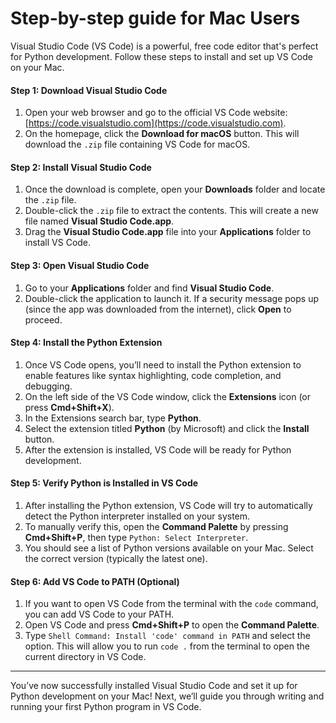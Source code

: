 # Step-by-step guide for Mac Users

Visual Studio Code (VS Code) is a powerful, free code editor that's perfect for Python development. Follow these steps to install and set up VS Code on your Mac.

#### Step 1: Download Visual Studio Code

1. Open your web browser and go to the official VS Code website: [https://code.visualstudio.com](https://code.visualstudio.com).
2. On the homepage, click the **Download for macOS** button. This will download the `.zip` file containing VS Code for macOS.

#### Step 2: Install Visual Studio Code

1. Once the download is complete, open your **Downloads** folder and locate the `.zip` file.
2. Double-click the `.zip` file to extract the contents. This will create a new file named **Visual Studio Code.app**.
3. Drag the **Visual Studio Code.app** file into your **Applications** folder to install VS Code.

#### Step 3: Open Visual Studio Code

1. Go to your **Applications** folder and find **Visual Studio Code**.
2. Double-click the application to launch it. If a security message pops up (since the app was downloaded from the internet), click **Open** to proceed.

#### Step 4: Install the Python Extension

1. Once VS Code opens, you’ll need to install the Python extension to enable features like syntax highlighting, code completion, and debugging.
2. On the left side of the VS Code window, click the **Extensions** icon (or press **Cmd+Shift+X**).
3. In the Extensions search bar, type **Python**.
4. Select the extension titled **Python** (by Microsoft) and click the **Install** button.
5. After the extension is installed, VS Code will be ready for Python development.

#### Step 5: Verify Python is Installed in VS Code

1. After installing the Python extension, VS Code will try to automatically detect the Python interpreter installed on your system.
2. To manually verify this, open the **Command Palette** by pressing **Cmd+Shift+P**, then type `Python: Select Interpreter`.
3. You should see a list of Python versions available on your Mac. Select the correct version (typically the latest one).

#### Step 6: Add VS Code to PATH (Optional)

1. If you want to open VS Code from the terminal with the `code` command, you can add VS Code to your PATH.
2. Open VS Code and press **Cmd+Shift+P** to open the **Command Palette**.
3. Type `Shell Command: Install 'code' command in PATH` and select the option. This will allow you to run `code .` from the terminal to open the current directory in VS Code.

***

You’ve now successfully installed Visual Studio Code and set it up for Python development on your Mac! Next, we’ll guide you through writing and running your first Python program in VS Code.
